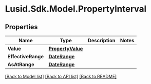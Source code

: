 
# Lusid.Sdk.Model.PropertyInterval

## Properties

Name | Type | Description | Notes
------------ | ------------- | ------------- | -------------
**Value** | [**PropertyValue**](PropertyValue.md) |  | 
**EffectiveRange** | [**DateRange**](DateRange.md) |  | 
**AsAtRange** | [**DateRange**](DateRange.md) |  | 

[[Back to Model list]](../README.md#documentation-for-models)
[[Back to API list]](../README.md#documentation-for-api-endpoints)
[[Back to README]](../README.md)

